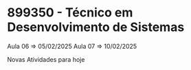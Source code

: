 # 899350 - Técnico em Desenvolvimento de Sistemas
Aula 06 => 05/02/2025
Aula 07 => 10/02/2025

Novas Atividades para hoje